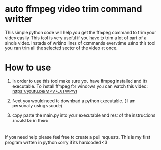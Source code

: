 # auto ffmpeg video trim command writter

This simple python code will help you get the ffmpeg command to trim your video easily. This tool is very useful if you have to trim a lot of part of a single video. Instade of writing lines of commands everytime using this tool you can trim all the selected sector of the video at once. 

# How to use

1) In order to use this tool make sure you have ffmpeg installed and its executable. To install ffmpeg for windows you can watch this video : https://youtu.be/MPV7JXTWPWI

2) Next you would need to download a python executable. ( I am personally using vscode)
3) copy paste the main.py into your executable and rest of the instructions should be in there 



# 
If you need help please feel free to create a pull requests.
This is my first program written in python sorry if its hardcoded <3
